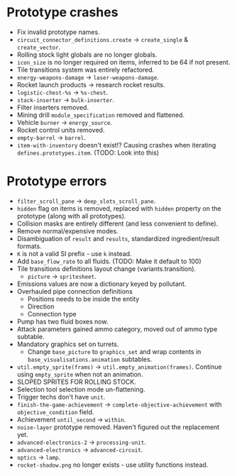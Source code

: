 # Prototype crashes

- Fix invalid prototype names.
- `circuit_connector_definitions.create` -> `create_single` & `create_vector`.
- Rolling stock light globals are no longer globals.
- `icon_size` is no longer required on items, inferred to be 64 if not present.
- Tile transitions system was entirely refactored.
- `energy-weapons-damage` -> `laser-weapons-damage`.
- Rocket launch products -> research rocket results.
- `logistic-chest-%s` -> `%s-chest`.
- `stack-inserter` -> `bulk-inserter`.
- Filter inserters removed.
- Mining drill `module_specification` removed and flattened.
- Vehicle `burner` -> `energy_source`.
- Rocket control units removed.
- `empty-barrel` -> `barrel`.
- `item-with-inventory` doesn't exist!? Causing crashes when iterating `defines.prototypes.item`. (TODO: Look into this)

# Prototype errors

- `filter_scroll_pane` -> `deep_slots_scroll_pane`.
- `hidden` flag on items is removed, replaced with `hidden` property on the prototype (along with all prototypes).
- Collision masks are entirely different (and less convenient to define).
- Remove normal/expensive modes.
- Disambiguation of `result` and `results`, standardized ingredient/result formats.
- `K` is not a valid SI prefix - use `k` instead.
- Add `base_flow_rate` to all fluids. (TODO: Make it default to 100)
- Tile transitions definitions layout change (variants.transition).
  - `picture` -> `spritesheet`.
- Emissions values are now a dictionary keyed by pollutant.
- Overhauled pipe connection definitions
  - Positions needs to be inside the entity
  - Direction
  - Connection type
- Pump has two fluid boxes now.
- Attack parameters gained ammo category, moved out of ammo type subtable.
- Mandatory graphics set on turrets.
  - Change `base_picture` to `graphics_set` and wrap contents in `base_visualisations.animation` subtables.
- `util.empty_sprite(frams)` -> `util.empty_animation(frames)`. Continue using `empty_sprite` when not an animation.
- SLOPED SPRITES FOR ROLLING STOCK.
- Selection tool selection mode un-flattening.
- Trigger techs don't have `unit`.
- `finish-the-game-achievement` -> `complete-objective-achievement` with `objective_condition` field.
- Achievement `until_second` -> `within`.
- `noise-layer` prototype removed. Haven't figured out the replacement yet.
- `advanced-electronics-2` -> `processing-unit`.
- `advanced-electronics` -> `advanced-circuit`.
- `optics` -> `lamp`.
- `rocket-shadow.png` no longer exists - use utility functions instead.
